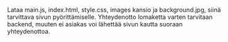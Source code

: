 Lataa main.js, index.html, style.css, images kansio ja background.jpg, siinä tarvittava sivun pyörittämiselle. Yhteydenotto lomaketta varten tarvitaan backend, muuten ei asiakas voi lähettää sivun kautta suoraan yhteydenottoa.
